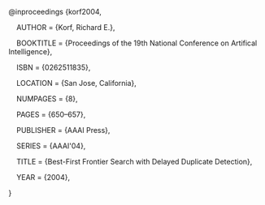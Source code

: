 
@inproceedings {korf2004,

    AUTHOR = {Korf, Richard E.},

    BOOKTITLE = {Proceedings of the 19th National Conference on Artifical Intelligence},

    ISBN = {0262511835},

    LOCATION = {San Jose, California},

    NUMPAGES = {8},

    PAGES = {650–657},

    PUBLISHER = {AAAI Press},

    SERIES = {AAAI'04},

    TITLE = {Best-First Frontier Search with Delayed Duplicate Detection},

    YEAR = {2004},

}
